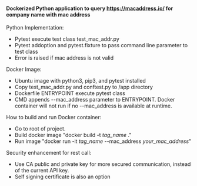 #### Dockerized Python application to query https://macaddress.io/ for company name with mac address

Python Implementation:
- Pytest execute test class test_mac_addr.py
- Pytest addoption and pytest.fixture to pass command line parameter to test class
- Error is raised if mac address is not valid

Docker Image:
- Ubuntu image with python3, pip3, and pytest installed
- Copy test_mac_addr.py and conftest.py to /app directory
- Dockerfile ENTRYPOINT execute pytest class
- CMD appends --mac_address parameter to ENTRYPOINT. Docker container will not run if no --mac_address is available at runtime.

How to build and run Docker container:
- Go to root of project.
- Build docker image "docker build -t *tag_name* ."
- Run image "docker run -it *tag_name* --mac_address *your_mac_address*"

Security enhancement for rest call:
- Use CA public and private key for more secured communication, instead of the current API key.
- Self signing certificate is also an option
